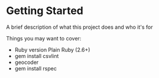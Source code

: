 
# Getting Started

A brief description of what this project does and who it's for


Things you may want to cover:

* Ruby version
	Plain Ruby (2.6+)
* gem install csvlint
* geocoder
* gem install rspec